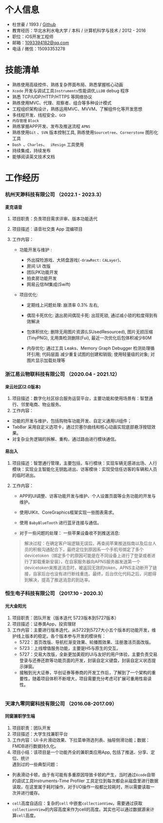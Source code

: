 # 个人信息

- 杜世豪 / 1993 / [Github](https://github.com/dushihao)
- 教育经历：华北水利水电大学 / 本科 / 计算机科学与技术 / 2012 - 2016
- 职位：iOS开发工程师
- 邮箱：1093394182@qq.com
- 电话 / 微信：15093353278

# 技能清单

- 熟练使用高级控件、熟练复杂界面布局、熟悉掌握核心动画
- `Xcode` 开发与调试工具`Instruments`性能调优,`LLDB` debug 程序
- 熟悉 TCP/UDP/HTTP/HTTPS 等网络协议
- 熟练使用MVC、代理、观察者、组合等多种设计模式
- 工程组织架构设计，熟练运用MVC、MVVM、了解组件化等开发思想
- 多线程开发、线程安全、`GCD` 
- `内存管理`  `Block`
- 熟练掌握APP开发、发布及推送流程 `APNS` 
- 熟练使用`Git` 、`SVN`  版本控制工具, 熟练使用`Sourcetree`、`Cornerstone` 图形化工具
- `Dash `、`Charles`、 ` iResign` 工具使用
- 持续集成，持续发布
- 能够阅读英文技术文档

# 工作经历

### 杭州天渺科技有限公司 （2022.1 - 2023.3）

#### 麦克语音

1. 项目职责：负责项目需求评审、版本功能迭代

2. 项目描述：语音社交类 App 混编项目

3. 工作内容：<br>

   - 功能开发与维护 :  

     - 外出探险游戏、大转盘游戏(`-drawRect:` `CALayer`)、
     - 房间 UI 改版
     - 团队PK功能开发
     - 拍卖房功能开发
     - 网易云信IM集成(Swift)

   - 项目优化: 

     - 定期线上问题处理: 崩溃率 0.3% 左右,
     - 偶现卡死优化: 退出房间偶现卡死: 出现死锁, 通过减小锁的粒度得到有效解决

     - 包体积优化: 删除无用图片资源(LSUsedResourced), 图片无损压缩(TinyPNG), 无用类检测删除(Fui), 最近一次优化后包体积减少80M
     - 内存优化: 通过工具 Leaks、Memory Graph Debugger 检测处理循环引用; 代码层面 减少重复试图的创建和销毁; 使用轻量级的对象; 对图片显示加载处理等



### 浙江易云物联科技有限公司 （2020.04 - 2021.12）

#### 来云社区(2.0版本)

1. 项目描述：数字化社区综合服务运营平台，主要功能和使用场景有：智慧通行、邻里电商、物业服务。
2. 工作内容：<br>
  - 功能的开发与维护，包括购物车功能开发、自定义通用UI组件；<br>
  - TabBar 采用自定义选项卡，通过贝塞尔曲线和核心动画实现底部悬浮按钮效果。<br>
  - 对复杂业务逻辑的拆解、重构，通过路由进行模块通信。<br>

#### 易出入

1. 项目描述：智慧通行管理，主要包括，车行模块：实现车辆无感进出场、人行模块：实现业主智能化无钥匙进出、访客模块：实现受信任访客的车辆和人员的临时进出。

2. 工作内容：<br>

   - APP的UI调整、访客功能开发与维护、个人设置页面等业务功能的开发与维护。<br>

   - 使用UIKit、CoreGraphics框架实现一些图表需求。

   - 使用 `BabyBlueTooth` 进行蓝牙连接与通信。<br>

   - 对于一些问题的处理： 一些苹果设备收不到推送消息:

   > 解决过程：在确定客户端逻辑无误后，再查阅苹果推送指南以及后台人员的积极沟通配合下，最终定位到原因系一个手机号绑定了多个devicetoken（绑定多个的原因可能是在不同设备上进行了登录或者进行了卸载重新安装），在自家服务器向APNS服务器发送第一个 devicetoken来推送消息时，被返回无效的token，APNS主动断开了链接，自家后台也没有进行断线重连。最终，后台优化代码之后，问题得到解决，提高了推送消息的到达率。

### 恒生电子科技有限公司 （2017.10 - 2020.3）

#### 光大金阳光

1. 项目职责：团队开发（版本迭代 5723版本到5727版本）
2. 项目描述：证券类App，投资理财
3. 工作内容：主要进行版本迭代，从5722到5727大小五个版本的功能开发，维护线上版本的稳定。各个版本参与开发的模块有：<br>
      - 5722：首页改版、导航栏渐变效果、轮播图效果、注册激活页面改版。 <br>
      - 5723：上线增值服务功能，主要是H5与原生的交互。 <br>
      - 5727：交易大改版，全新更加美观的UI与友好的用户体验，主要负责交易登录与还券还款等功能页面的开发，封装自定义键盘，封装自定义状态提示弹窗。 <br>
      - 接触到光大证券，华创证券等券商的开发工作后，了解到了一个架构的重要性，随着项目体积不断增大，项目需要充分考虑可扩展可重用性易读性。 <br><br>

### 天津九零同窗科技有限公司 （2016.08-2017.09）

#### 同窗兼职学生端

1. 项目职责：团队开发
2. 项目描述：大学生找兼职平台
3. 工作内容：UI:卡片滑动效果、下拉菜单筛选列表、抽屉侧滑功能；数据：FMDB进行数据持久化。
4. 项目小结：该项目是一个功能齐全的兼职类应用App, 包括了推送、分享、定位、统计 <br>遇到过的一些典型问题：<br>
  - 列表滑动卡顿，由于有可能有多重原因导致卡顿的产生，当时通过`Xcode`自带的调试工具Instruments-Time Profiler 工具定位到每次都会从磁盘里进行数据读取，在这里属于耗时操作，对于I/O操作一般都比较耗时，所以需要读取一次并进行缓存。<br>
  
  - `cell`高度自适应：复杂的`cell` 中嵌套`collectionView`，需要通过获取`collectionnView`的内容高度来作为cell的高度。其实也可以通过数据源来计算`cell`高度。
